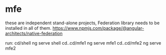 # mfe
these are independent stand-alone projects, Federation library needs to be installed in all of them. 
https://www.npmjs.com/package/@angular-architects/native-federation

run:
cd/shell ng serve shell 
cd..cd/mfe1 ng serve mfe1
cd..cd/mfe2 ng serve mfe2
